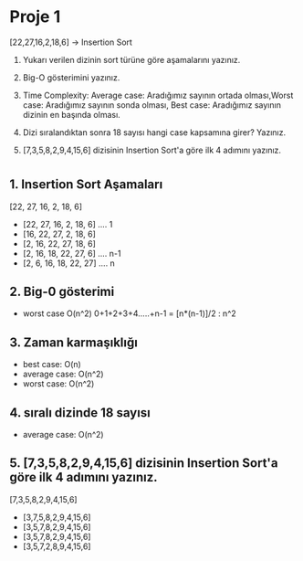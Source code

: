 # Proje 1
 
[22,27,16,2,18,6] -> Insertion Sort

1. Yukarı verilen dizinin sort türüne göre aşamalarını yazınız.

2. Big-O gösterimini yazınız.

3. Time Complexity: Average case: Aradığımız sayının ortada olması,Worst case: Aradığımız sayının sonda olması, Best case: Aradığımız sayının dizinin en başında olması.
4. Dizi sıralandıktan sonra 18 sayısı hangi case kapsamına girer? Yazınız.


5. [7,3,5,8,2,9,4,15,6] dizisinin Insertion Sort'a göre ilk 4 adımını yazınız.
#


## 1. Insertion Sort Aşamaları
 [22, 27, 16, 2, 18, 6]

- [22, 27, 16, 2, 18, 6] .... 1
- [16, 22, 27, 2, 18, 6]
- [2, 16, 22, 27, 18, 6]
- [2, 16, 18, 22, 27, 6] .... n-1
- [2, 6, 16, 18, 22, 27] .... n

## 2. Big-0 gösterimi 
- worst case  O(n^2)
0+1+2+3+4…..+n-1 = [n*(n-1)]/2   :  n^2

## 3. Zaman karmaşıklığı
- best case: O(n)
- average case: O(n^2)
- worst case: O(n^2)
## 4. sıralı dizinde 18 sayısı
- average case: O(n^2)

## 5. [7,3,5,8,2,9,4,15,6] dizisinin Insertion Sort'a göre ilk 4 adımını yazınız.
[7,3,5,8,2,9,4,15,6]

- [3,7,5,8,2,9,4,15,6]
- [3,5,7,8,2,9,4,15,6]
- [3,5,7,8,2,9,4,15,6]
- [3,5,7,2,8,9,4,15,6]
